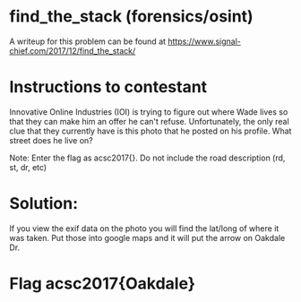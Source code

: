 # find_the_stack (forensics/osint)

A writeup for this problem can be found at https://www.signal-chief.com/2017/12/find_the_stack/

# Instructions to contestant
Innovative Online Industries (IOI) is trying to figure out where Wade lives so that they can make him an offer he can't refuse.  Unfortunately, the only real clue that they currently have is this photo that he posted on his profile.  What street does he live on?

Note:  Enter the flag as acsc2017{<roadname>}.  Do not include the road description (rd, st, dr, etc)  

# Solution:  
If you view the exif data on the photo you will find the lat/long of where it was taken.  Put those into google maps and it will put the arrow on Oakdale Dr.

# Flag acsc2017{Oakdale}
